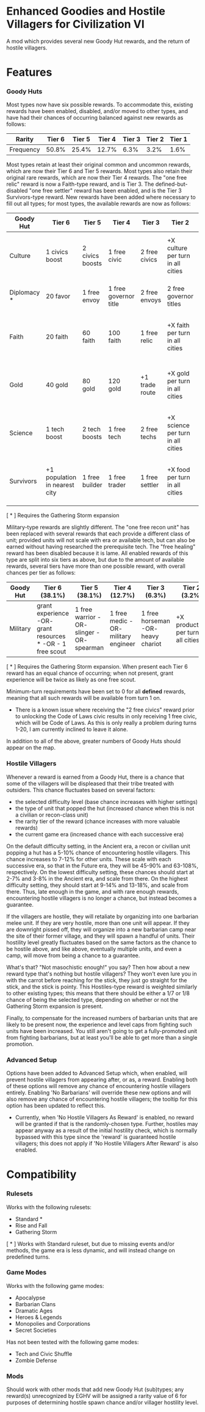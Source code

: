 # Enhanced Goodies and Hostile Villagers for Civilization VI

A mod which provides several new Goody Hut rewards, and the return of hostile villagers.

# Features
### Goody Huts
Most types now have six possible rewards. To accommodate this, existing rewards have been enabled, disabled, and/or moved to other types, and have had their chances of occurring balanced against new rewards as follows:

Rarity | Tier 6 | Tier 5 | Tier 4 | Tier 3 | Tier 2 | Tier 1
------ | ------ | ------ | ------ | ------ | ------ | ------
Frequency | 50.8% | 25.4% | 12.7% | 6.3% | 3.2% | 1.6%

Most types retain at least their original common and uncommon rewards, which are now their Tier 6 and Tier 5 rewards. Most types also retain their original rare rewards, which are now their Tier 4 rewards. The "one free relic" reward is now a Faith-type reward, and is Tier 3. The defined-but-disabled "one free settler" reward has been enabled, and is the Tier 3 Survivors-type reward. New rewards have been added where necessary to fill out all types; for most types, the available rewards are now as follows:

Goody Hut | Tier 6 | Tier 5 | Tier 4 | Tier 3 | Tier 2 | Tier 1
--------- | ------ | ------ | ------ | ------ | ------ | ------
Culture | 1 civics boost | 2 civics boosts | 1 free civic | 2 free civics | +X culture per turn in all cities | +X% culture per turn in all cities
Diplomacy * | 20 favor | 1 free envoy | 1 free governor title | 2 free envoys | 2 free governor titles | +X favor per turn
Faith | 20 faith | 60 faith | 100 faith | 1 free relic | +X faith per turn in all cities | +X% faith per turn in all cities
Gold | 40 gold | 80 gold | 120 gold | +1 trade route | +X gold per turn in all cities | +X% gold per turn in all cities
Science | 1 tech boost | 2 tech boosts | 1 free tech | 2 free techs | +X science per turn in all cities | +X% science per turn in all cities
Survivors | +1 population in nearest city | 1 free builder | 1 free trader | 1 free settler | +X food per turn in all cities | +X% food per turn in all cities

[ * ] Requires the Gathering Storm expansion

Military-type rewards are slightly different. The "one free recon unit" has been replaced with several rewards that each provide a different class of unit; provided units will not scale with era or available tech, but can also be earned without having researched the prerequisite tech. The "free healing" reward has been disabled because it is lame. All enabled rewards of this type are split into six tiers as above, but due to the amount of available rewards, several tiers have more than one possible reward, with overall chances per tier as follows:

Goody Hut | Tier 6 (38.1%) | Tier 5 (38.1%) | Tier 4 (12.7%) | Tier 3 (6.3%) | Tier 2 (3.2%) | Tier 1 (1.6%)
--------- | ------ | ------ | ------ | ------ | ------ | ------
Military | grant experience -OR- grant resources * -OR - 1 free scout | 1 free warrior -OR- slinger -OR- spearman | 1 free medic -OR- military engineer | 1 free horseman -OR- heavy chariot | +X production per turn in all cities | +X% production per turn in all cities

[ * ] Requires the Gathering Storm expansion. When present each Tier 6 reward has an equal chance of occurring; when not present, grant experience will be twice as likely as one free scout.

Minimum-turn requirements have been set to 0 for all __defined__ rewards, meaning that all such rewards will be available from turn 1 on.

* There is a known issue where receiving the "2 free civics" reward prior to unlocking the Code of Laws civic results in only receiving 1 free civic, which will be Code of Laws. As this is only really a problem during turns 1-20, I am currently inclined to leave it alone.

In addition to all of the above, greater numbers of Goody Huts should appear on the map.

### Hostile Villagers
Whenever a reward is earned from a Goody Hut, there is a chance that some of the villagers will be displeased that their tribe treated with outsiders. This chance fluctuates based on several factors:

* the selected difficulty level (base chance increases with higher settings)
* the type of unit that popped the hut (increased chance when this is not a civilian or recon-class unit)
* the rarity tier of the reward (chance increases with more valuable rewards)
* the current game era (increased chance with each successive era)

On the default difficulty setting, in the Ancient era, a recon or civilian unit popping a hut has a 5-10% chance of encountering hostile villagers. This chance increases to 7-12% for other units. These scale with each successive era, so that in the Future era, they will be 45-90% and 63-108%, respectively. On the lowest difficulty setting, these chances should start at 2-7% and 3-8% in the Ancient era, and scale from there. On the highest difficulty setting, they should start at 9-14% and 13-18%, and scale from there. Thus, late enough in the game, and with rare enough rewards, encountering hostile villagers is no longer a chance, but instead becomes a guarantee.

If the villagers are hostile, they will retaliate by organizing into one barbarian melee unit. If they are very hostile, more than one unit will appear. If they are downright pissed off, they will organize into a new barbarian camp near the site of their former village, and they will spawn a handful of units. Their hostility level greatly fluctuates based on the same factors as the chance to be hostile above, and like above, eventually multiple units, and even a camp, will move from being a chance to a guarantee.

What's that? "Not masochistic enough!" you say? Then how about a new reward type that's nothing but hostile villagers? They won't even lure you in with the carrot before reaching for the stick, they just go straight for the stick, and the stick is pointy. This Hostiles-type reward is weighted similarly to other existing types; this means that there should be either a 1/7 or 1/8 chance of being the selected type, depending on whether or not the Gathering Storm expansion is present.

Finally, to compensate for the increased numbers of barbarian units that are likely to be present now, the experience and level caps from fighting such units have been increased. You still aren't going to get a fully-promoted unit from fighting barbarians, but at least you'll be able to get more than a single promotion.

### Advanced Setup
Options have been added to Advanced Setup which, when enabled, will prevent hostile villagers from appearing after, or as, a reward. Enabling both of these options will remove any chance of encountering hostile villagers entirely. Enabling 'No Barbarians' will override these new options and will also remove any chance of encountering hostile villagers; the tooltip for this option has been updated to reflect this.

* Currently, when 'No Hostile Villagers As Reward' is enabled, no reward will be granted if that is the randomly-chosen type. Further, hostiles may appear anyway as a result of the initial hostility check, which is normally bypassed with this type since the 'reward' is guaranteed hostile villagers; this does not apply if 'No Hostile Villagers After Reward' is also enabled.

# Compatibility
### Rulesets
Works with the following rulesets:

* Standard *
* Rise and Fall
* Gathering Storm

[ * ] Works with Standard ruleset, but due to missing events and/or methods, the game era is less dynamic, and will instead change on predefined turns.

### Game Modes
Works with the following game modes:

* Apocalypse
* Barbarian Clans
* Dramatic Ages
* Heroes & Legends
* Monopolies and Corporations
* Secret Societies

Has not been tested with the following game modes:

* Tech and Civic Shuffle
* Zombie Defense

### Mods
Should work with other mods that add new Goody Hut (sub)types; any reward(s) unrecognized by EGHV will be assigned a rarity value of 6 for purposes of determining hostile spawn chance and/or villager hostility level.
